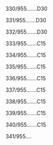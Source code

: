 330/955.......D30 


331/955.......D30 


332/955.......D30 


333/955.......C15 


334/955.......C15 


335/955.......C15 


336/955.......C15 


337/955.......C15 


338/955.......C15 


339/955.......C15 


340/955.......C15 


341/955.... 

